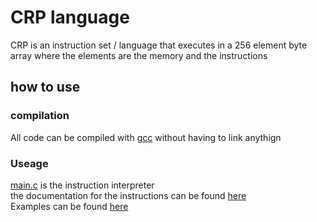 # CRP language
CRP is an instruction set / language that executes in a 256 element byte array where the elements are the memory and the instructions  


## how to use

### compilation
All code can be compiled with [gcc](gcc.gnu.org) without having to link anythign  

### Useage
[main.c](./src/) is the instruction interpreter  
the documentation for the instructions can be found [here](./instructions.md)  
Examples can be found [here](./examples)  


